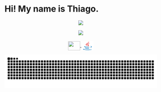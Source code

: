 <h1> Hi! My name is Thiago. </h1>

<div align="center">
  <a href="https://github.com/obfuscado">
  <img height="180em"   align="center" src="https://github-readme-stats.vercel.app/api?username=thikerblow&show_icons=true&theme=midnight-purple&include_all_commits=true&count_private=true"/>
</div>
 <br>
    <div align="center">
    <img height="180em" src="https://github-readme-stats.vercel.app/api/top-langs/?username=thikerblow&layout=compact&langs_count=7&theme=midnight-purple"/>
</div>
<div  align="center"> 
  <div style="display: inline_block"><br>
    <img src="https://cdn.jsdelivr.net/gh/devicons/devicon/icons/bash/bash-original.svg" align="center" height="30" width="40"/>
  <img align="center" alt="java" height="30" width="40" src="https://raw.githubusercontent.com/devicons/devicon/master/icons/java/java-original.svg">
</div>
</div>

![snake gif](https://github.com/obfuscado/obfuscado/blob/output/github-contribution-grid-snake.svg)
